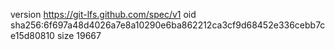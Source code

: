 version https://git-lfs.github.com/spec/v1
oid sha256:6f697a48d4026a7e8a10290e6ba862212ca3cf9d68452e336cebb7ce15d80810
size 19667

